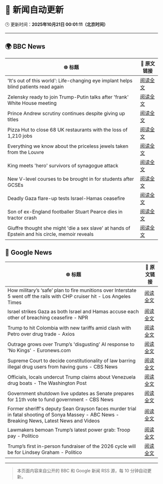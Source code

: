# 🧠 新闻自动更新

🕒 更新时间：**2025年10月21日 00:01:11（北京时间）**

---

## 🌍 BBC News

| 🌐 标题 | 🔗 原文链接 |
|--------|-------------|
| 'It's out of this world': Life-changing eye implant helps blind patients read again | [阅读全文](https://www.bbc.com/news/articles/c0qpz39jpj7o?at_medium=RSS&at_campaign=rss) |
| Zelensky ready to join Trump-Putin talks after 'frank' White House meeting | [阅读全文](https://www.bbc.com/news/articles/c93dl93v581o?at_medium=RSS&at_campaign=rss) |
| Prince Andrew scrutiny continues despite giving up titles | [阅读全文](https://www.bbc.com/news/articles/c4gzp6xgdx4o?at_medium=RSS&at_campaign=rss) |
| Pizza Hut to close 68 UK restaurants with the loss of 1,210 jobs | [阅读全文](https://www.bbc.com/news/articles/c07mk59pzkpo?at_medium=RSS&at_campaign=rss) |
| Everything we know about the priceless jewels taken from the Louvre | [阅读全文](https://www.bbc.com/news/articles/cg7nrlkg0zxo?at_medium=RSS&at_campaign=rss) |
| King meets 'hero' survivors of synagogue attack | [阅读全文](https://www.bbc.com/news/articles/ckgzrd3x1pro?at_medium=RSS&at_campaign=rss) |
| New V-level courses to be brought in for students after GCSEs | [阅读全文](https://www.bbc.com/news/articles/clyzjp5n5kro?at_medium=RSS&at_campaign=rss) |
| Deadly Gaza flare-up tests Israel-Hamas ceasefire | [阅读全文](https://www.bbc.com/news/articles/czxk8k4xlv1o?at_medium=RSS&at_campaign=rss) |
| Son of ex-England footballer Stuart Pearce dies in tractor crash | [阅读全文](https://www.bbc.com/news/articles/cly949187xeo?at_medium=RSS&at_campaign=rss) |
| Giuffre thought she might 'die a sex slave' at hands of Epstein and his circle, memoir reveals | [阅读全文](https://www.bbc.com/news/articles/c1e3leqx89zo?at_medium=RSS&at_campaign=rss) |

## 📰 Google News

| 🌐 标题 | 🔗 原文链接 |
|--------|-------------|
| How military’s ‘safe’ plan to fire munitions over Interstate 5 went off the rails with CHP cruiser hit - Los Angeles Times | [阅读全文](https://news.google.com/rss/articles/CBMinwFBVV95cUxQbXVSYm1TYkZJVHotWGZuV3pSSzF0eUZtUjdMQ0ZVRGxnUkFuRHVhUFdsQnk2cm5VMVpyMzhfazZkeW5aemlKZGVVbU1oWjdLQXgtdXFVaVZZT2VxN1RpT1pfakJOaWU4Tk00dWxKZ091MGlicjNmdTd0UFpvQ0pXb0VERnEzVEVnY0xNZzNtM2JxNExvcUF2Umx6eXRrQkU?oc=5) |
| Israel strikes Gaza as both Israel and Hamas accuse each other of breaching ceasefire - NPR | [阅读全文](https://news.google.com/rss/articles/CBMiugFBVV95cUxOdGdSeG1PcHdXelNfX2tmd2IyemozSFJCNWdxNHNDRXFucGtRdkVwaFM2X1JuUXNYeFZZX1RQSXBtbkJBWldOSVZudV9rdGFaMmVZUmd4bXlzeU9tam9yVmVPQzdGa0FFTDU0U2RiR2hfRU1La0x4ZE5NajNDcXgwbFQ3LXExWHVrb2MwQlJuVjNyOUl2a0xBVDlxVlFoZTE5NEtBbTR3UjZIbDNRb0RGd29JSmFYUG1Jd2c?oc=5) |
| Trump to hit Colombia with new tariffs amid clash with Petro over drug trade - Axios | [阅读全文](https://news.google.com/rss/articles/CBMie0FVX3lxTE9IX09vR0Z3cU52cXU4MG40LUNPUEhPWndEZ0VPV1ZpZjhuUlMxUFdXRXZYYUxEaWZpMWFpcEpIcE5lbVAyZE9FX2NkTHk5Um9yNUt6OHRyNmRWRUttVmxveDRyMDhWdmVJc1JfR0l3TlZrWnNXem14Y3VFVQ?oc=5) |
| Outrage grows over Trump’s 'disgusting' AI response to 'No Kings' - Euronews.com | [阅读全文](https://news.google.com/rss/articles/CBMizwFBVV95cUxQcXJtandOLXdtN0FZZHhGZ1lPYlZ5Q1h3OFZIVkk0bG9JS2JYVlBoM2hUNVRSdkgya0FFV3JMUF8zZmZ4ZlFsUlpkMFhSSnlJeW1tTG1KS1RRb1RZNWlZWUJ0QmloWHEtaUt0XzF6U29HMzd4RWF6VzlRRnZDUDNRZV8tTXd1RmZ3aDA5Q1lzQ0MteDlZTktJRFVPbVRkSDRDMnVIRzlrejNidG9tdXc3YVFFb3ZRRl95eW9KNWh6b3NrNlVOYXJ1M0l3Q1RMeWc?oc=5) |
| Supreme Court to decide constitutionality of law barring illegal drug users from having guns - CBS News | [阅读全文](https://news.google.com/rss/articles/CBMib0FVX3lxTE0zd1JxbFdQWmR1aFZ4RGpLR1dzOVZCZGVvelNjU1FXYVpTYTZCRlhKdTlQRGZZRTFnV1B0b2h0OEN6YnBFa2p1amc4dTg5cDBtWC1xYVV6aDdsYjJIQkg4Sm9iWURFMTNocERyZ0FhSdIBdEFVX3lxTE5JaW42WFhYSjBlYUFDa0VWeVVhb3QtTkhRcjgtZURxeEVCSkdMTXJhS0FCaXdTdFVmYjJyUzlZRFd1SzFJNmkxWnU2cWd5V2x4ak1Kc19NNjIxZ3ZpVHpHSU1JX2s4cVJ2eFFrYmpzdFR2S3R1?oc=5) |
| Officials, locals undercut Trump claims about Venezuela drug boats - The Washington Post | [阅读全文](https://news.google.com/rss/articles/CBMiiwFBVV95cUxNa2NBY1pFQzgwTUY5M25vNzNlb1I2ZGNDeV9mdTRUc3VfVWVUdXk0Skg5Ul9nOW94cTRnbGVpSThJOVJaZ2k2dk9YbGJ0bVROdmk3V0hZTjBIUEV4WkZDUThJV09DUG9qOG5LeWVJMmkwMTZCVTltWDFCT0NiMFIwRVNPZTcxRGoxSUpV?oc=5) |
| Government shutdown live updates as Senate prepares for 11th vote to fund government - CBS News | [阅读全文](https://news.google.com/rss/articles/CBMijwFBVV95cUxQd193VUxieldHblJSSUNGQktRZjFFdmROVEZqUHFwYncwMFY2VVowd1ZWelNEY3dGOVotTHVGdDNNZXJ3QkZ0d3I1NGxsYUgxOTE1cTZvRk5KWllEdnY0VUJqOGJoMndtdmhiMUtXUW5aOVJoamRuZk9BX2RyQWkxNjRZUEJiUzI5WmNkQ0dySdIBlAFBVV95cUxNTmduWlhYWFlDcG1PVW4tRjdFTTloQmJKVTd5TzJ3UVJ2SGtDSk9PVW4wemhOalF1aGVXSVliWldpSUtkVXFLSl9XdkN1V1lnZGRMcktManMwMzN2NEJFbVpFbm5PNTMyR2tuN2ZMSWp3T19mZ1hDelNSRFJaazloa1dxa1cwT2I5WU9fcEtaWWpCOGlD?oc=5) |
| Former sheriff's deputy Sean Grayson faces murder trial in fatal shooting of Sonya Massey - ABC News - Breaking News, Latest News and Videos | [阅读全文](https://news.google.com/rss/articles/CBMioAFBVV95cUxPbXJ5QXVmaTdqZXZYSUhjcl81WWJYRUdRUWVwUGloNk5iVTZIQVNubGdoOHVHY3p1b3RReVBkT0ZXcFR5RExYRDRGbXZMYTdadWV3VHcwQUQ3eDhoaHNEXzh3d0t5dk1jNm1uV1E2VV96d2tiMWFKcXd0OFd3eW9sZzJnanhYaE10SlA2NmVGcXc2NnhhQ3BmSUQyME5xNWU40gGmAUFVX3lxTE5sSHlCTnpOSi1aN19lRGxqdTNkLTdUYmxWYTZCdDlOd1REd1V6VTVOVUhIRFFtX0pZZmpQb2REMi1sZ1hhcS1Zamw4cjh0aGNxT0prelp5MWZISEI3R2Z1bGc5RnlWdVRQMjJseG85Q1Yzb09QWURkREl0Wm51LVF4T0FnczhOcE5Wb3Z5OWpVdF9ZUW1KWjhIRWhYdjY0X2lHS1BhNWc?oc=5) |
| Lawmakers bemoan Trump’s latest power grab: Troop pay - Politico | [阅读全文](https://news.google.com/rss/articles/CBMihgFBVV95cUxOYmFaTm02Rk1JZDBzNVR3c2tGNW5ZSXNncWlQSFFOb3Bxd3k2T2U3MHByRnBHZnZGZnM5a0tuYzN1d0VqYS1Tak9UMkNGR1EzNzh3ZDA3elNZbU56NDF5SGc1VExpenJHUlpheGFldm9QWTMxOEsxbWRsVEtiNHc5cG5XMF9rZw?oc=5) |
| Trump’s first in-person fundraiser of the 2026 cycle will be for Lindsey Graham - Politico | [阅读全文](https://news.google.com/rss/articles/CBMinAFBVV95cUxNWmVVbUpXaWR0SXlHS0R0Q3NadXBxenFfUkZBQ0wzX3J0VHNNZ3Z1bFRXejlTQWhpZ29nUlhiTDhoYWY1dXF2MTFZS3p1TzR4RVpweGxYRHZIYWN6dmJ5UFd0dmdNMnkwd0xiVElMbmU3MUF2WW10NjJ4SVJ0MDd3Rzllb2U1QXc5U25yYk42dXVZTW43WGVZRnd3WW0?oc=5) |

---
> 本页面内容来自公开的 BBC 和 Google 新闻 RSS 源，每 10 分钟自动更新。